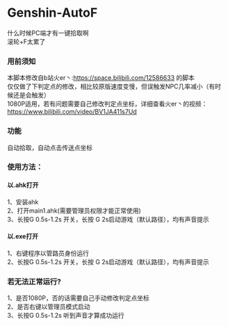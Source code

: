 # Genshin-AutoF
什么时候PC端才有一键拾取啊  
滚轮+F太累了

### 用前须知
本脚本修改自b站火er丶:https://space.bilibili.com/12586633 的脚本  
仅仅做了下判定点的修改，相比较原版速度变慢，但误触发NPC几率减小（有时候还是会触发）  
1080P适用，若有问题需要自己修改判定点坐标，详细查看火er丶的视频：https://www.bilibili.com/video/BV1JA411s7Ud  

### 功能
自动拾取，自动点击传送点坐标

### 使用方法：
#### 以.ahk打开
1、安装ahk  
2、打开main1.ahk(需要管理员权限才能正常使用)  
3、长按G 0.5s-1.2s 开关，长按 G 2s启动游戏（默认路径），均有声音提示
#### 以.exe打开
1、右键程序以管路员身份运行  
2、长按G 0.5s-1.2s 开关，长按 G 2s启动游戏（默认路径），均有声音提示

### 若无法正常运行?
1、是否1080P，否的话需要自己手动修改判定点坐标  
2、是否右键以管理员模式启动  
3、长按G 0.5s-1.2s 听到声音才算成功运行 

